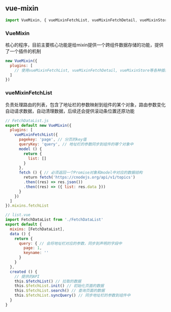 ## vue-mixin
```javascript
import VueMixin, { vueMixinFetchList, vueMixinFetchDetail, vueMixinStore } from 'vue-mixin'
```
### VueMixin
核心的程序，目前主要核心功能是给mixin提供一个跨组件数据存储的功能，提供了一个插件的机制
```javascript
new VueMixin({
  plugins: [
    // 使用vueMixinFetchList, vueMixinFetchDetail, vueMixinStore等各种插件
  ]
})
```

### vueMixinFetchList
负责处理路由的列表，包含了地址栏的参数映射到组件的某个对象，路由参数变化自动请求数据，自动清理数据，后续还会提供滚动条位置还原功能
```javascript
// FetchDataList.js
export default new VueMixin({
  plugins: [
    vueMixinFetchList({
      pagekey: 'page', // 分页的key值
      queryKey: 'query', // 地址栏的参数同步到组件的哪个对象中
      model () {
        return {
          list: []
        }
      },
      fetch () { // 必须返回一个Promise对象和model中对应的数据结构
        return fetch('https://cnodejs.org/api/v1/topics')
        .then((res) => res.json())
        .then((res) => ({ list: res.data }))
      }
    })
  ]
}).mixins.fetchList

// list.vue
import FetchDataList from './FetchDataList'
export default {
  mixins: [FetchDataList],
  data () {
    return {
      query: { // 会将地址栏对应的参数，同步到声明的字段中
        page: 1,
        keyname: ''
      }
    }
  },
  created () {
    // 提供的API
    this.$fetchList() // 拉取的数据
    this.$fetchList.init() // 初始化页面的数据
    this.$fetchList.search() // 查询页面的数据
    this.$fetchList.syncQuery() // 同步地址栏的参数到组件中
  }
}
```
